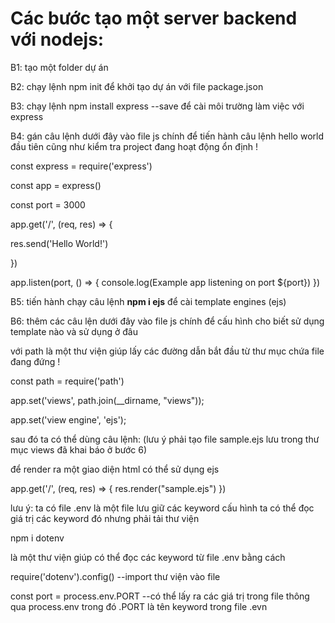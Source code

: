 # Các bước tạo một server backend với nodejs:

B1: tạo một folder dự án

B2: chạy lệnh npm init để khởi tạo dự án với file package.json

B3: chạy lệnh npm install express --save để cài môi trường làm việc với express

B4: gán câu lệnh dưới đây vào file js chính để tiến hành câu lệnh hello world đầu tiên cũng như kiểm tra project đang hoạt động ổn định !

const express = require('express')

const app = express()

const port = 3000

app.get('/', (req, res) => {

  res.send('Hello World!')
  
})

app.listen(port, () => {
  console.log(Example app listening on port ${port})
})

B5: tiến hành chạy câu lệnh **npm i ejs** để cài template engines (ejs)

B6: thêm các câu lện dưới đây vào file js chính để cấu hình cho biết sử dụng template nào và sử dụng ở đâu 

với path là một thư viện giúp lấy các đường dẫn bắt đầu từ thư mục chứa file đang đứng !

const path = require('path')

app.set('views', path.join(__dirname, "views"));

app.set('view engine', 'ejs');

sau đó ta có thể dùng câu lệnh: (lưu ý phải tạo file sample.ejs lưu trong thư mục views đã khai báo ở bước 6)

để render ra một giao diện html có thể sử dụng ejs

app.get('/', (req, res) => {
    res.render("sample.ejs")
})

lưu ý: ta có file .env là một file lưu giữ các keyword cấu hình ta có thể đọc giá trị các keyword đó nhưng phải tải thư viện

npm i dotenv

là một thư viện giúp có thể đọc các keyword từ file .env bằng cách

require('dotenv').config() --import thư viện vào file

const port = process.env.PORT --có thể lấy ra các giá trị trong file thông qua process.env trong đó .PORT là tên keyword trong file .evn
